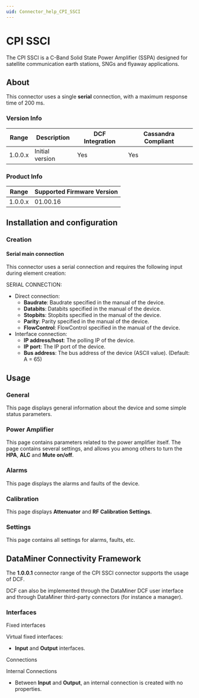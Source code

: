```yaml
---
uid: Connector_help_CPI_SSCI
---
```


# CPI SSCI

The CPI SSCI is a C-Band Solid State Power Amplifier (SSPA) designed for satellite communication earth stations, SNGs and flyaway applications.

## About

This connector uses a single **serial** connection, with a maximum response time of 200 ms.

### Version Info

| Range | Description | DCF Integration | Cassandra Compliant |
|------------------|-----------------|---------------------|-------------------------|
| 1.0.0.x          | Initial version | Yes                 | Yes                     |

### Product Info

| Range | Supported Firmware Version |
|------------------|-----------------------------|
| 1.0.0.x          | 01.00.16                    |

## Installation and configuration

### Creation

#### Serial main connection

This connector uses a serial connection and requires the following input during element creation:

SERIAL CONNECTION:

- Direct connection:
  - **Baudrate**: Baudrate specified in the manual of the device.
  - **Databits**: Databits specified in the manual of the device.
  - **Stopbits**: Stopbits specified in the manual of the device.
  - **Parity**: Parity specified in the manual of the device.
  - **FlowControl**: FlowControl specified in the manual of the device.
- Interface connection:
  - **IP address/host**: The polling IP of the device.
  - **IP port**: The IP port of the device.
  - **Bus address**: The bus address of the device (ASCII value). (Default: A = 65)

## Usage

### General

This page displays general information about the device and some simple status parameters.

### Power Amplifier

This page contains parameters related to the power amplifier itself. The page contains several settings, and allows you among others to turn the **HPA**, **ALC** and **Mute on/off**.

### Alarms

This page displays the alarms and faults of the device.

### Calibration

This page displays **Attenuator** and **RF Calibration Settings**.

### Settings

This page contains all settings for alarms, faults, etc.

## DataMiner Connectivity Framework

The **1.0.0.1** connector range of the CPI SSCI connector supports the usage of DCF.

DCF can also be implemented through the DataMiner DCF user interface and through DataMiner third-party connectors (for instance a manager).

### Interfaces

Fixed interfaces

Virtual fixed interfaces:

- **Input** and **Output** interfaces.

Connections

Internal Connections

- Between **Input** and **Output**, an internal connection is created with no properties.
